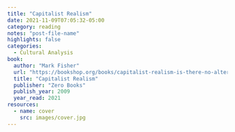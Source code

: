 ```yaml
---
title: "Capitalist Realism"
date: 2021-11-09T07:05:32-05:00
category: reading
notes: "post-file-name"
highlights: false
categories:
  - Cultural Analysis
book:
  author: "Mark Fisher"
  url: "https://bookshop.org/books/capitalist-realism-is-there-no-alternative/9781846943171"
  title: "Capitalist Realism"
  publisher: "Zero Books"
  publish_year: 2009
  year_read: 2021
resources:
  - name: cover
    src: images/cover.jpg
---
```


